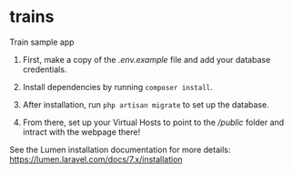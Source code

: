 # trains
Train sample app

1. First, make a copy of the _.env.example_ file and add your database credentials.

2. Install dependencies by running `composer install`.

3. After installation, run `php artisan migrate` to set up the database.

4. From there, set up your Virtual Hosts to point to the _/public_ folder and intract with the webpage there!

See the Lumen installation documentation for more details: https://lumen.laravel.com/docs/7.x/installation
